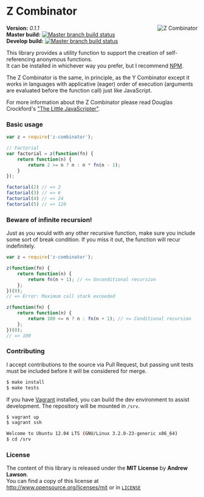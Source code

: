 # Z Combinator #

<img src="http://www.threadbombing.com/data/media/67/Recursive_shades.gif" alt="Z Combinator" align="right"/>

**Version:** *0.1.1*<br/>
**Master build:** [![Master branch build status][travis-master]][travis]<br/>
**Develop build:** [![Master branch build status][travis-develop]][travis]<br/>

This library provides a utility function to support the creation of self-referencing anonymous functions.<br/>
It can be installed in whichever way you prefer, but I recommend [NPM][npm].

The Z Combinator is the same, in principle, as the Y Combinator except it works in languages with applicative (eager)
order of execution (arguments are evaluated before the function call) just like JavaScript.

For more information about the Z Combinator please read Douglas Crockford's ["The Little JavaScripter"][little-js].


### Basic usage ###
```js
var z = require('z-combinator');

// Factorial
var factorial = z(function(fn) {
    return function(n) {
        return 2 >= n ? n : n * fn(n - 1);
    }
});

factorial(2) // => 2
factorial(3) // => 6
factorial(4) // => 24
factorial(5) // => 120
```

### Beware of infinite recursion! ###
Just as you would with any other recursive function, make sure you include some sort of break condition.
If you miss it out, the function will recur indefinitely.
```js
var z = require('z-combinator');

z(function(fn) {
    return function(n) {
        return fn(n + 1); // <= Unconditional recursion
    };
})(0);
// => Error: Maximum call stack exceeded

z(function(fn) {
    return function(n) {
        return 100 <= n ? n : fn(n + 1); // <= Conditional recursion
    };
})(0);
// => 100
```


### Contributing ###
I accept contributions to the source via Pull Request,
but passing unit tests must be included before it will be considered for merge.
```bash
$ make install
$ make tests
```

If you have [Vagrant][vagrant] installed, you can build the dev environment to assist development.
The repository will be mounted in `/srv`.
```bash
$ vagrant up
$ vagrant ssh

Welcome to Ubuntu 12.04 LTS (GNU/Linux 3.2.0-23-generic x86_64)
$ cd /srv
```


### License ###
The content of this library is released under the **MIT License** by **Andrew Lawson**.<br/>
You can find a copy of this license at http://www.opensource.org/licenses/mit or in [`LICENSE`][license]


<!-- Links -->
[travis]:         https://travis-ci.org/adlawson/z-combinator
[travis-master]:  https://travis-ci.org/adlawson/z-combinator.png?branch=master
[travis-develop]: https://travis-ci.org/adlawson/z-combinator.png?branch=develop
[npm]:            https://npmjs.org/package/z-combinator
[vagrant]:        http://vagrantup.com
[license]:        /LICENSE
[little-js]:      http://www.crockford.com/javascript/little.html
